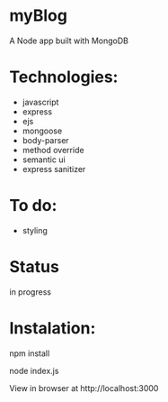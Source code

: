 # myBlog
 A Node app built with MongoDB


# Technologies: 
- javascript
- express
- ejs
- mongoose
- body-parser
- method override
- semantic ui
- express sanitizer

# To do:
- styling


# Status
in progress

# Instalation:

npm install

node index.js

View in browser at http://localhost:3000
